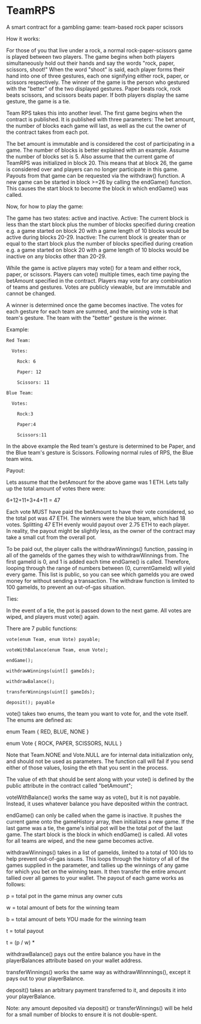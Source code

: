 # TeamRPS
A smart contract for a gambling game: team-based rock paper scissors

How it works:

For those of you that live under a rock, a normal rock-paper-scissors game is played between two players. The game begins when both players simultaneously hold out their hands and say the words "rock, paper, scissors, shoot!" When the word "shoot" is said, each player forms their hand into one of three gestures, each one signifying either rock, paper, or scissors respectively. The winner of the game is the person who gestured with the "better" of the two displayed gestures. Paper beats rock, rock beats scissors, and scissors beats paper. If both players display the same gesture, the game is a tie.

Team RPS takes this into another level. The first game begins when the contract is published. It is published with three parameters: The bet amount, the number of blocks each game will last, as well as the cut the owner of the contract takes from each pot.

The bet amount is immutable and is considered the cost of participating in a game.
The number of blocks is better explained with an example. Assume the number of blocks set is 5. Also assume that the current game of TeamRPS was initialized in block 20. This means that at block 26, the game is considered over and players can no longer participate in this game. Payouts from that game can be requested via the withdraw() function. A new game can be started in block >=26 by calling the endGame() function. This causes the start block to become the block in which endGame() was called.

Now, for how to play the game:

The game has two states: active and inactive.
Active: The current block is less than the start block plus the number of blocks specified during creation
  e.g. a game started on block 20 with a game length of 10 blocks would be active during blocks 20-29.
Inactive: The current block is greater than or equal to the start block plus the number of blocks specified during creation
  e.g. a game started on block 20 with a game length of 10 blocks would be inactive on any blocks other than 20-29.

While the game is active players may vote() for a team and either rock, paper, or scissors. Players can vote() multiple times, each time paying the betAmount specified in the contract. Players may vote for any combination of teams and gestures. Votes are publicly viewable, but are immutable and cannot be changed.

A winner is determined once the game becomes inactive. The votes for each gesture for each team are summed, and the winning vote is that team's gesture. The team with the "better" gesture is the winner.

Example:

    Red Team:

      Votes:

        Rock: 6

        Paper: 12

        Scissors: 11

    Blue Team:

      Votes:

        Rock:3

        Paper:4

        Scissors:11

In the above example the Red team's gesture is determined to be Paper, and the Blue team's gesture is Scissors. Following normal rules of RPS, the Blue team wins.

Payout:

Lets assume that the betAmount for the above game was 1 ETH. Lets tally up the total amount of votes there were:

  6+12+11+3+4+11 = 47

Each vote MUST have paid the betAmount to have their vote considered, so the total pot was 47 ETH. The winners were the blue team, which had 18 votes. Splitting 47 ETH evenly would payout over 2.75 ETH to each player. In reality, the payout might be slightly less, as the owner of the contract may take a small cut from the overall pot.

To be paid out, the player calls the withdrawWinnings() function, passing in all of the gameIds of the games they wish to withdrawWinnings from. The first gameId is 0, and 1 is added each time endGame() is called. Therefore, looping through the range of numbers between (0, currentGameId) will yield every game. This list is public, so you can see which gameIds you are owed money for without sending a transaction. The withdraw function is limited to 100 gameIds, to prevent an out-of-gas situation.

Ties:

In the event of a tie, the pot is passed down to the next game. All votes are wiped, and players must vote() again.

There are 7 public functions:

    vote(enum Team, enum Vote) payable;

    voteWithBalance(enum Team, enum Vote);

    endGame();

    withdrawWinnings(uint[] gameIds);

    withdrawBalance();

    transferWinnings(uint[] gameIds);

    deposit(); payable

vote() takes two enums, the team you want to vote for, and the vote itself.
The enums are defined as:

enum Team { RED, BLUE, NONE }

enum Vote { ROCK, PAPER, SCISSORS, NULL }

Note that Team.NONE and Vote.NULL are for internal data initialization only, and should not be used as parameters. The function call will fail if you send either of those values, losing the eth that you sent in the process.

The value of eth that should be sent along with your vote() is defined by the public attribute in the contract called "betAmount";

voteWithBalance() works the same way as vote(), but it is not payable. Instead, it uses whatever balance you have deposited within the contract.

endGame() can only be called when the game is inactive. It pushes the current game onto the gameHistory array, then initializes a new game. If the last game was a tie, the game's initial pot will be the total pot of the last game. The start block is the block in which endGame() is called. All votes for all teams are wiped, and the new game becomes active.

withdrawWinnings() takes in a list of gameIds, limited to a total of 100 Ids to help prevent out-of-gas issues. This loops through the history of all of the games supplied in the parameter, and tallies up the winnings of any game for which you bet on the winning team. It then transfer the entire amount tallied over all games to your wallet. The payout of each game works as follows:

  p = total pot in the game minus any owner cuts

  w = total amount of bets for the winning team

  b = total amount of bets YOU made for the winning team

  t = total payout

  t = (p / w) *

withdrawBalance() pays out the entire balance you have in the playerBalances attribute based on your wallet address.

transferWinnings() works the same way as withdrawWinnnings(), except it pays out to your playerBalance.

deposit() takes an arbitrary payment transferred to it, and deposits it into your playerBalance.

Note: any amount deposited via deposit() or transferWinnings() will be held for a small number of blocks to ensure it is not double-spent.
